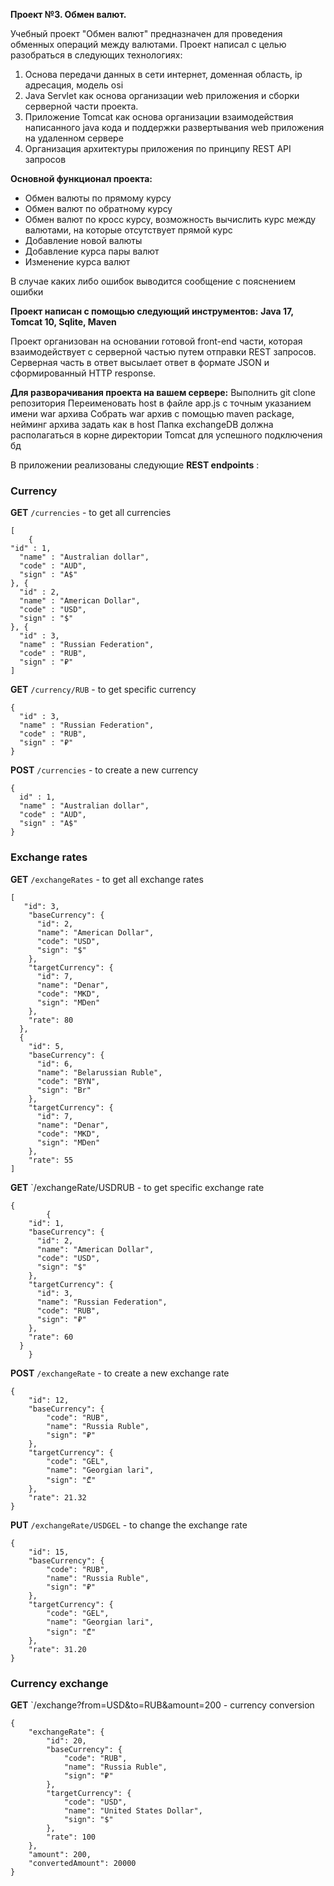 **Проект №3. Обмен валют.**

Учебный проект "Обмен валют" предназначен для проведения обменных операций между валютами. Проект написал с целью разобраться в следующих технологиях:
1. Основа передачи данных в сети интернет, доменная область, ip адресация, модель osi 
2. Java Servlet как основа организации web приложения и сборки серверной части проекта. 
3. Приложение Tomcat как основа организации взаимодействия написанного java кода и поддержки развертывания web приложения на удаленном сервере 
4. Организация архитектуры приложения по принципу REST API запросов

**Основной функционал проекта:**
- Обмен валюты по прямому курсу 
- Обмен валют по обратному курсу
- Обмен валют по кросс курсу, возможность вычислить курс между валютами, на которые отсутствует прямой курс
- Добавление новой валюты
- Добавление курса пары валют
- Изменение курса валют 

В случае каких либо ошибок выводится сообщение с пояснением ошибки 

**Проект написан с помощью следующий инструментов:**
**Java 17, Tomcat 10, Sqlite, Maven**

Проект организован на основании готовой front-end части, которая взаимодействует с серверной частью путем отправки REST запросов. Серверная часть в ответ высылает ответ в формате JSON и сформированный HTTP response. 

**Для разворачивания проекта на вашем сервере:** 
Выполнить git clone репозитория
Переименовать host в файле app.js c точным указанием имени  war архива 
Собрать war архив с помощью maven package, нейминг архива задать как в host 
Папка exchangeDB должна располагаться в корне директории Tomcat для успешного подключения бд 



В приложении реализованы следующие **REST endpoints** :
### Currency

**GET** `/currencies` - to get all currencies

```
[
    {
"id" : 1,
  "name" : "Australian dollar",
  "code" : "AUD",
  "sign" : "A$"
}, {
  "id" : 2,
  "name" : "American Dollar",
  "code" : "USD",
  "sign" : "$"
}, {
  "id" : 3,
  "name" : "Russian Federation",
  "code" : "RUB",
  "sign" : "₽"
]
```


**GET** `/currency/RUB` - to get specific currency

```
{
  "id" : 3,
  "name" : "Russian Federation",
  "code" : "RUB",
  "sign" : "₽"
}
```

**POST** `/currencies` - to create a new currency

```
{
  id" : 1,
  "name" : "Australian dollar",
  "code" : "AUD",
  "sign" : "A$"
}
```

### Exchange rates

**GET** `/exchangeRates` - to get all exchange rates

```
[
   "id": 3,
    "baseCurrency": {
      "id": 2,
      "name": "American Dollar",
      "code": "USD",
      "sign": "$"
    },
    "targetCurrency": {
      "id": 7,
      "name": "Denar",
      "code": "MKD",
      "sign": "MDen"
    },
    "rate": 80
  },
  {
    "id": 5,
    "baseCurrency": {
      "id": 6,
      "name": "Belarussian Ruble",
      "code": "BYN",
      "sign": "Br"
    },
    "targetCurrency": {
      "id": 7,
      "name": "Denar",
      "code": "MKD",
      "sign": "MDen"
    },
    "rate": 55
]
```

**GET** `/exchangeRate/USDRUB - to get specific exchange rate

```
{
        {
    "id": 1,
    "baseCurrency": {
      "id": 2,
      "name": "American Dollar",
      "code": "USD",
      "sign": "$"
    },
    "targetCurrency": {
      "id": 3,
      "name": "Russian Federation",
      "code": "RUB",
      "sign": "₽"
    },
    "rate": 60
  }
    }
```

**POST** `/exchangeRate` - to create a new exchange rate

```
{
    "id": 12,
    "baseCurrency": {
        "code": "RUB",
        "name": "Russia Ruble",
        "sign": "₽"
    },
    "targetCurrency": {
        "code": "GEL",
        "name": "Georgian lari",
        "sign": "₾"
    },
    "rate": 21.32
}
```

**PUT** `/exchangeRate/USDGEL` - to change the exchange rate

```
{
    "id": 15,
    "baseCurrency": {
        "code": "RUB",
        "name": "Russia Ruble",
        "sign": "₽"
    },
    "targetCurrency": {
        "code": "GEL",
        "name": "Georgian lari",
        "sign": "₾"
    },
    "rate": 31.20
}
```

### Currency exchange

**GET** `/exchange?from=USD&to=RUB&amount=200 - currency conversion

```
{
    "exchangeRate": {
        "id": 20,
        "baseCurrency": {
            "code": "RUB",
            "name": "Russia Ruble",
            "sign": "₽"
        },
        "targetCurrency": {
            "code": "USD",
            "name": "United States Dollar",
            "sign": "$"
        },
        "rate": 100
    },
    "amount": 200,
    "convertedAmount": 20000
}
```

